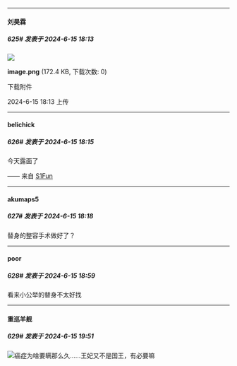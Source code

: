 ﻿
*****

####  刘昊霖  
##### 625#       发表于 2024-6-15 18:13

<img src="https://img.saraba1st.com/forum/202406/15/181346nbbrrrpajmvbvvm1.png" referrerpolicy="no-referrer">

<strong>image.png</strong> (172.4 KB, 下载次数: 0)

下载附件

2024-6-15 18:13 上传

*****

####  belichick  
##### 626#       发表于 2024-6-15 18:15

今天露面了

—— 来自 [S1Fun](https://s1fun.koalcat.com)


*****

####  akumaps5  
##### 627#       发表于 2024-6-15 18:18

替身的整容手术做好了？


*****

####  poor  
##### 628#       发表于 2024-6-15 18:59

看来小公举的替身不太好找


*****

####  重巡羊舰  
##### 629#       发表于 2024-6-15 19:51

<img src="https://static.saraba1st.com/image/smiley/face2017/068.png" referrerpolicy="no-referrer">癌症为啥要瞒那么久……王妃又不是国王，有必要嘛

